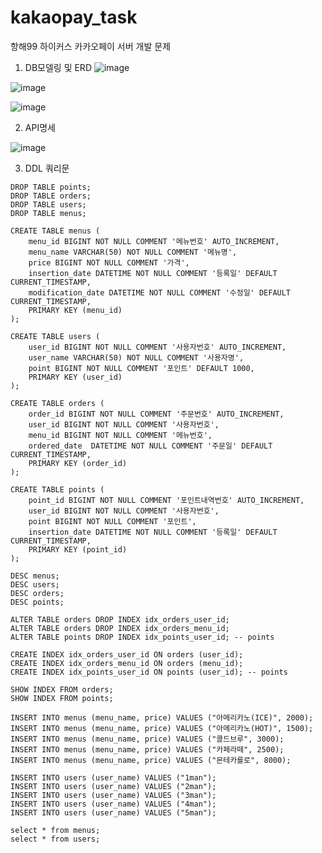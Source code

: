 # kakaopay_task
항해99 하이커스 카카오페이 서버 개발 문제

1. DB모델링 및 ERD
![image](https://user-images.githubusercontent.com/31820402/224357989-b7130d5e-485d-4fcd-b6a3-b5c11cd27eb2.png)

![image](https://user-images.githubusercontent.com/31820402/224358108-588e6695-34af-417c-b7b3-5efd54044d81.png)

![image](https://user-images.githubusercontent.com/31820402/224358253-a492b4ab-9f9a-41f7-a06f-8e6d0614638e.png)

2. API명세

![image](https://user-images.githubusercontent.com/31820402/224333817-a8a59723-5eaf-43e0-a0b5-2de7ab927a72.png)

3. DDL 쿼리문

```MySQL
DROP TABLE points;
DROP TABLE orders;
DROP TABLE users;
DROP TABLE menus;

CREATE TABLE menus (
    menu_id BIGINT NOT NULL COMMENT '메뉴번호' AUTO_INCREMENT,
    menu_name VARCHAR(50) NOT NULL COMMENT '메뉴명',
    price BIGINT NOT NULL COMMENT '가격',
    insertion_date DATETIME NOT NULL COMMENT '등록일' DEFAULT CURRENT_TIMESTAMP,
    modification_date DATETIME NOT NULL COMMENT '수정일' DEFAULT CURRENT_TIMESTAMP,
    PRIMARY KEY (menu_id)
);

CREATE TABLE users (
    user_id BIGINT NOT NULL COMMENT '사용자번호' AUTO_INCREMENT,
    user_name VARCHAR(50) NOT NULL COMMENT '사용자명',
    point BIGINT NOT NULL COMMENT '포인트' DEFAULT 1000,
    PRIMARY KEY (user_id)
);

CREATE TABLE orders (
    order_id BIGINT NOT NULL COMMENT '주문번호' AUTO_INCREMENT,
    user_id BIGINT NOT NULL COMMENT '사용자번호',
    menu_id BIGINT NOT NULL COMMENT '메뉴번호',
    ordered_date  DATETIME NOT NULL COMMENT '주문일' DEFAULT CURRENT_TIMESTAMP,
    PRIMARY KEY (order_id)
);

CREATE TABLE points (
    point_id BIGINT NOT NULL COMMENT '포인트내역번호' AUTO_INCREMENT,
    user_id BIGINT NOT NULL COMMENT '사용자번호',
    point BIGINT NOT NULL COMMENT '포인트',
    insertion_date DATETIME NOT NULL COMMENT '등록일' DEFAULT CURRENT_TIMESTAMP,
    PRIMARY KEY (point_id)
);

DESC menus;
DESC users;
DESC orders;
DESC points;

ALTER TABLE orders DROP INDEX idx_orders_user_id;
ALTER TABLE orders DROP INDEX idx_orders_menu_id;
ALTER TABLE points DROP INDEX idx_points_user_id; -- points

CREATE INDEX idx_orders_user_id ON orders (user_id);
CREATE INDEX idx_orders_menu_id ON orders (menu_id);
CREATE INDEX idx_points_user_id ON points (user_id); -- points

SHOW INDEX FROM orders;
SHOW INDEX FROM points;

INSERT INTO menus (menu_name, price) VALUES ("아메리카노(ICE)", 2000);
INSERT INTO menus (menu_name, price) VALUES ("아메리카노(HOT)", 1500);
INSERT INTO menus (menu_name, price) VALUES ("콜드브루", 3000);
INSERT INTO menus (menu_name, price) VALUES ("카페라떼", 2500);
INSERT INTO menus (menu_name, price) VALUES ("몬테카를로", 8000);

INSERT INTO users (user_name) VALUES ("1man");
INSERT INTO users (user_name) VALUES ("2man");
INSERT INTO users (user_name) VALUES ("3man");
INSERT INTO users (user_name) VALUES ("4man");
INSERT INTO users (user_name) VALUES ("5man");

select * from menus;
select * from users;
```
